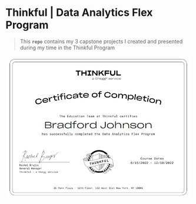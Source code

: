 # Thinkful | Data Analytics Flex Program 
> This **`repo`** contains my 3 capstone projects I created and presented during my time in the Thinkful Program

<img src = "certificate.png">

